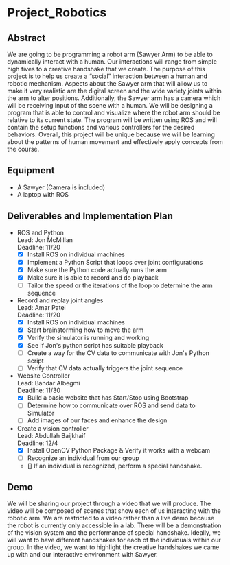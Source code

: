 # Project_Robotics

Abstract
--------
We are going to be programming a robot arm (Sawyer Arm) to be able to dynamically interact with a human. Our interactions will range from simple high fives to a creative handshake that we create. The purpose of this project is to help us create a “social” interaction between a human and robotic mechanism. Aspects about the Sawyer arm that will allow us to make it very realistic are the digital screen and the wide variety joints within the arm to alter positions. Additionally, the Sawyer arm has a camera which will be receiving input of the scene with a human. We will be designing a program that is able to control and visualize where the robot arm should be relative to its current state. The program will be written using ROS and will contain the setup functions and various controllers for the desired behaviors. Overall, this project will be unique because we will be learning about the patterns of human movement and effectively apply concepts from the course.


Equipment 
--------
- A Sawyer (Camera is included)
- A laptop with ROS

Deliverables and Implementation Plan
----
- ROS and Python <br>
Lead: Jon McMillan  
Deadline: 11/20
    - [x] Install ROS on individual machines
    - [x] Implement a Python Script that loops over joint configurations
    - [x] Make sure the Python code actually runs the arm
    - [x] Make sure it is able to record and do playback
    - [ ] Tailor the speed or the iterations of the loop to determine the arm sequence

- Record and replay joint angles <br>
Lead: Amar Patel  
Deadline: 11/20
    - [x] Install ROS on individual machines
    - [x] Start brainstorming how to move the arm
    - [x] Verify the simulator is running and working
    - [x] See if Jon's python script has suitable playback 
    - [ ] Create a way for the CV data to communicate with Jon's Python script
    - [ ] Verify that CV data actually triggers the joint sequence

- Website Controller <br>
Lead: Bandar Albegmi  
Deadline: 11/30  
  - [x] Build a basic website that has Start/Stop using Bootstrap
  - [ ]  Determine how to communicate over ROS and send data to Simulator
  - [ ] Add images of our faces and enhance the design
 
- Create a vision controller <br>
Lead: Abdullah Baijkhaif  
Deadline: 12/4
  - [x] Install OpenCV Python Package & Verify it works with a webcam
  - [ ]  Recognize an individual from our group
  - [] If an individual is recognized, perform a special handshake.
  
Demo
--------
We will be sharing our project through a video that we will produce. The video will be composed of scenes that show each of us interacting with the robotic arm. We are restricted to a video rather than a live demo because the robot is currently only accessible in a lab. There will be a demonstration of the vision system and the performance of special handshake. Ideally, we will want to have different handshakes for each of the individuals within our group. In the video, we want to highlight the creative handshakes we came up with and our interactive environment with Sawyer.

  

